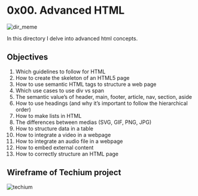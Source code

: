 # 0x00. Advanced HTML

![dir_meme](https://s3.amazonaws.com/alx-intranet.hbtn.io/uploads/medias/2019/12/5d9e347964a9cc0e3e24.jpg?X-Amz-Algorithm=AWS4-HMAC-SHA256&X-Amz-Credential=AKIARDDGGGOUSBVO6H7D%2F20231016%2Fus-east-1%2Fs3%2Faws4_request&X-Amz-Date=20231016T184129Z&X-Amz-Expires=86400&X-Amz-SignedHeaders=host&X-Amz-Signature=14955e54e756a574d9cf7f21b32b69a36fac57acc3aa0d6cbb04cbdbc387178a)

In this directory I delve into advanced html concepts.

## Objectives

1. Which guidelines to follow for HTML
2. How to create the skeleton of an HTML5 page
3. How to use semantic HTML tags to structure a web page
4. Which use cases to use div vs span
5. The semantic value’s of header, main, footer, article, nav, section, aside
6. How to use headings (and why it’s important to follow the hierarchical order)
7. How to make lists in HTML
8. The differences between medias (SVG, GIF, PNG, JPG)
9. How to structure data in a table
10. How to integrate a video in a webpage
11. How to integrate an audio file in a webpage
12. How to embed external content
13. How to correctly structure an HTML page

## Wireframe of Techium project

![techium](https://s3.amazonaws.com/alx-intranet.hbtn.io/uploads/medias/2020/4/3e4f9e2b3cb73d1768229e086f5da35337be5c6c.png?X-Amz-Algorithm=AWS4-HMAC-SHA256&X-Amz-Credential=AKIARDDGGGOUSBVO6H7D%2F20231016%2Fus-east-1%2Fs3%2Faws4_request&X-Amz-Date=20231016T184129Z&X-Amz-Expires=86400&X-Amz-SignedHeaders=host&X-Amz-Signature=8ffcd66d9ad92ef58c93d80156ca6181ee1f16e5b24ada8997ee7e5886611711)